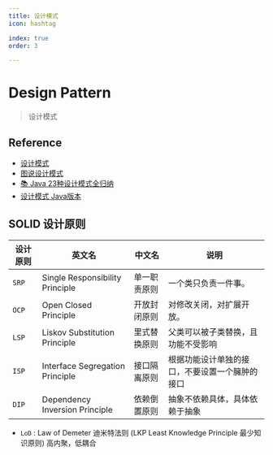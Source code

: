 ```yaml
---
title: 设计模式
icon: hashtag

index: true
order: 3

---
```


# Design Pattern
> 设计模式

<!-- more -->

## Reference

- [设计模式](https://refactoringguru.cn/design-patterns/catalog)
- [图说设计模式](https://github.com/me115/design_patterns)
- [📚 Java 23种设计模式全归纳](https://github.com/youlookwhat/DesignPattern)
- [设计模式 Java版本](https://github.com/quanke/design-pattern-java)

## SOLID 设计原则

  | 设计原则 | 英文名 | 中文名 | 说明 
  | --- | --- | --- | ---
  | `SRP` | Single Responsibility Principle   | 单一职责原则  | 一个类只负责一件事。
  | `OCP` | Open Closed Principle             | 开放封闭原则  | 对修改关闭，对扩展开放。
  | `LSP` | Liskov Substitution Principle     | 里式替换原则  | 父类可以被子类替换，且功能不受影响
  | `ISP` | Interface Segregation Principle   | 接口隔离原则  | 根据功能设计单独的接口，不要设置一个臃肿的接口
  | `DIP` | Dependency Inversion Principle    | 依赖倒置原则  | 抽象不依赖具体，具体依赖于抽象

- `LoD` : Law of Demeter 迪米特法则 (LKP Least Knowledge Principle 最少知识原则) 高内聚，低耦合